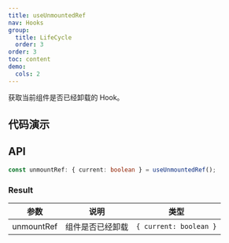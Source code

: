 ```yaml
---
title: useUnmountedRef
nav: Hooks
group:
  title: LifeCycle
  order: 3
order: 3
toc: content
demo:
  cols: 2
---
```


获取当前组件是否已经卸载的 Hook。

## 代码演示

<code src="./demo/demo1.tsx"></code>

## API

```typescript
const unmountRef: { current: boolean } = useUnmountedRef();
```

### Result

| 参数       | 说明             | 类型                   |
| --- | --- | --- |
| unmountRef | 组件是否已经卸载 | `{ current: boolean }` |
